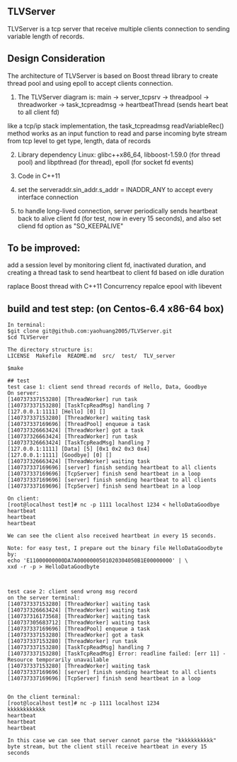 ## TLVServer
TLVServer is a tcp server that receive multiple clients connection
 to sending variable length of records.

## Design Consideration
The architecture of TLVServer is based on Boost thread library to 
create thread pool and using epoll to accept clients connection.

1. The TLVServer diagram is:
 main -> server_tcpsrv -> threadpool -> threadworker -> task_tcpreadmsg 
                       -> heartbeatThread (sends heart beat to all client fd)

 like a tcp/ip stack implementation, the task_tcpreadmsg readVariableRec() method
works as an input function to read and parse incoming byte stream from tcp level to get type, length, data of records
 
2. Library dependency Linux:
       glibc++x86_64,
       libboost-1.59.0  (for thread pool) and libpthread (for thread),
       epoll  (for socket fd events)
       
3. Code in C++11

4. set the serveraddr.sin_addr.s_addr = INADDR_ANY to accept every interface connection

5. to handle long-lived connection, server periodically sends heartbeat back to alive client fd (for test, now in every 15 seconds), and also set cliend fd option as "SO_KEEPALIVE"


## To be improved:
add a session level by monitoring client fd, inactivated duration, and creating a thread task to send heartbeat to client fd based on idle duration

raplace Boost thread with C++11 Concurrency
repalce epool with libevent


## build and test step: (on Centos-6.4 x86-64 box)

```
In terminal:
$git clone git@github.com:yaohuang2005/TLVServer.git
$cd TLVServer

The directory structure is:
LICENSE  Makefile  README.md  src/  test/  TLV_server

$make

## test
test case 1: client send thread records of Hello, Data, Goodbye
On server: 
[140737337153280] [ThreadWorker] run task
[140737337153280] [TaskTcpReadMsg] handling 7
[127.0.0.1:1111] [Hello] [0] []
[140737337153280] [ThreadWorker] waiting task
[140737337169696] [ThreadPool] enqueue a task
[140737326663424] [ThreadWorker] got a task
[140737326663424] [ThreadWorker] run task
[140737326663424] [TaskTcpReadMsg] handling 7
[127.0.0.1:1111] [Data] [5] [0x1 0x2 0x3 0x4]
[127.0.0.1:1111] [Goodbye] [0] []
[140737326663424] [ThreadWorker] waiting task
[140737337169696] [server] finish sending heartbeat to all clients
[140737337169696] [TcpServer] finish send heartbeat in a loop
[140737337169696] [server] finish sending heartbeat to all clients
[140737337169696] [TcpServer] finish send heartbeat in a loop

On client:
[root@localhost test]# nc -p 1111 localhost 1234 < helloDataGoodbye 
heartbeat
heartbeat
heartbeat

We can see the client also received heartbeat in every 15 seconds.

Note: for easy test, I prepare out the binary file HelloDataGoodbyte by:
echo 'E11000000000DA7A0000000501020304050B1E00000000' | \
xxd -r -p > HelloDataGoodbyte



test case 2: client send wrong msg record
on the server terminal:
[140737337153280] [ThreadWorker] waiting task
[140737326663424] [ThreadWorker] waiting task
[140737316173568] [ThreadWorker] waiting task
[140737305683712] [ThreadWorker] waiting task
[140737337169696] [ThreadPool] enqueue a task
[140737337153280] [ThreadWorker] got a task
[140737337153280] [ThreadWorker] run task
[140737337153280] [TaskTcpReadMsg] handling 7
[140737337153280] [TaskTcpReadMsg] Error: readline failed: [err 11] - Resource temporarily unavailable
[140737337153280] [ThreadWorker] waiting task
[140737337169696] [server] finish sending heartbeat to all clients
[140737337169696] [TcpServer] finish send heartbeat in a loop


On the client terminal:
[root@localhost test]# nc -p 1111 localhost 1234 
kkkkkkkkkkkk 
heartbeat
heartbeat
heartbeat

In this case we can see that server cannot parse the "kkkkkkkkkkk" byte stream, but the client still receive heartbeat in every 15 seconds

